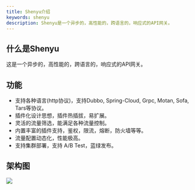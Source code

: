 ```yaml
---
title: Shenyu介绍
keywords: shenyu
description: Shenyu是一个异步的，高性能的，跨语言的，响应式的API网关。
---
```


## 什么是Shenyu

这是一个异步的，高性能的，跨语言的，响应式的API网关。

## 功能

* 支持各种语言(http协议)，支持Dubbo, Spring-Cloud, Grpc, Motan, Sofa, Tars等协议。
* 插件化设计思想，插件热插拔，易扩展。
* 灵活的流量筛选，能满足各种流量控制。
* 内置丰富的插件支持，鉴权，限流，熔断，防火墙等等。
* 流量配置动态化，性能极高。
* 支持集群部署，支持 A/B Test，蓝绿发布。

## 架构图

![](/img/architecture/soul-framework.png)
